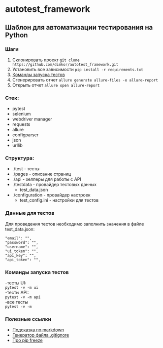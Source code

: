# autotest_framework

## Шаблон для автоматизации тестирования на Python

### Шаги
1. Склонировать проект `git clone https://github.com/dimkor/autotest_framework.git`
2. Установить все зависимости `pip install -r requirements.txt`
3. [Команды запуска тестов](#команды-запуска-тестов)
4. Сгенерировать отчет `allure generate allure-files -o allure-report`
5. Открыть отчет `allure open allure-report`


### Стек:
- pytest
- selenium
- webdriver manager
- requests
- allure
- configparser
- json
- urllib

### Структура:
- ./test - тесты
- ./pages - описание страниц
- ./api - хелперы для работы с API
- ./testdata - провайдер тестовых данных
    - test_data.json
- ./configuration - провайдер настроек
    - test_config.ini - настройки для тестов

### Данные для тестов
Для проведения тестов необходимо заполнить значения в файле test_data.json:  
```
"email": "",  
"password": "",  
"username": "",  
"ui_token": "",  
"api_key": "",  
"api_token": "",  
```

### Команды запуска тестов
-тесты UI:  
```pytest -v -m ui```  
-тесты API:  
```pytest -v -m api```   
-все тесты  
```pytest -v -m``` 

### Полезные ссылки
- [Подсказка по markdown](https://www.markdownguide.org/cheat-sheet/)
- [Генератор файла .gitignore](https://www.toptal.com/developers/gitignore/)
- [Про pip freeze](https://pip.pypa.io/en/stable/cli/pip_freeze/)
